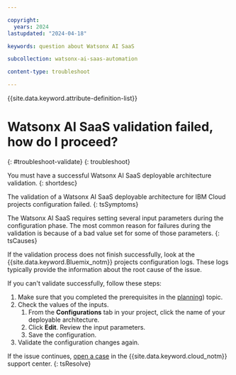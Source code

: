 ```yaml
---

copyright:
  years: 2024
lastupdated: "2024-04-18"

keywords: question about Watsonx AI SaaS

subcollection: watsonx-ai-saas-automation

content-type: troubleshoot

---
```


<!-- keywords values above are place holders. Actual values should be pulled from the Troubleshooting questions or error message to which the issue relates. Only use a messageID if the troubleshooting topic is about an issue encountered from an error message that has an ID.  -->

{{site.data.keyword.attribute-definition-list}}

<!-- You must add the troubleshoot content type in your attribute definitions AND on a new line under each troubleshooting topic H1 ID. This will ensure that the troubleshooting entry is pulled into other locations, like chatbots. Use the support attribute definition for reuse in the support center. For more information, see  https://test.cloud.ibm.com/docs/writing?topic=writing-support-center#support-center-troubleshoot-->

<!-- Remember that this is the individual topic template for each troubleshooting entry that belongs in a troubleshooting topic group in the Help left nav group. For more information, see the guidance page: https://test.cloud.ibm.com/docs/writing?topic=writing-troubleshooting-topics-->

# Watsonx AI SaaS validation failed, how do I proceed?
{: #troubleshoot-validate}
{: troubleshoot}

You must have a successful Watsonx AI SaaS deployable architecture validation.
{: shortdesc}

The validation of a Watsonx AI SaaS deployable architecture for IBM Cloud projects configuration failed.
{: tsSymptoms}

The Watsonx AI SaaS requires setting several input parameters during the configuration phase. The most common reason for failures during the validation is because of a bad value set for some of those parameters.
{: tsCauses}

If the validation process does not finish successfully, look at the {{site.data.keyword.Bluemix_notm}} projects configuration logs.
These logs typically provide the information about the root cause of the issue.

If you can't validate successfully, follow these steps:

1.  Make sure that you completed the prerequisites in the [planning](/docs/watsonx-ai-saas-automation?topic=watsonx-ai-saas-automation-planning)) topic.
2.  Check the values of the inputs.
      1. From the **Configurations** tab in your project, click the name of your deployable architecture.
      2. Click **Edit**. Review the input parameters.
      3. Save the configuration.
3.  Validate the configuration changes again.

If the issue continues, [open a case](/docs/watsonx-ai-saas-automation?topic=watsonx-ai-saas-automation-help-and-support) in the {{site.data.keyword.cloud_notm}} support center.
{: tsResolve}
